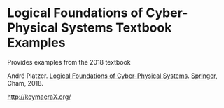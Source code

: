 ﻿Logical Foundations of Cyber-Physical Systems Textbook Examples
===============================================================

Provides examples from the 2018 textbook

André Platzer. 
[Logical Foundations of Cyber-Physical Systems](https://lfcps.org/lfcps/). 
[Springer](https://doi.org/10.1007/978-3-319-63588-0), Cham, 2018. 

  http://keymaeraX.org/

